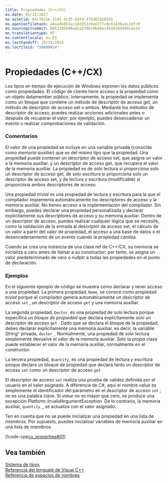```yaml
---
title: Propiedades (C++/CX)
ms.date: 01/22/2017
ms.assetid: 64c7bc56-3191-4cd5-bdf4-476d07d285d5
ms.openlocfilehash: a4aadb853ac26d353cbee5f7c0c81436a4c1dfc9
ms.sourcegitcommit: 6052185696adca270bc9bdbec45a626dd89cdcdd
ms.translationtype: MT
ms.contentlocale: es-ES
ms.lasthandoff: 10/31/2018
ms.locfileid: "50609414"
---
```

# <a name="properties-ccx"></a>Propiedades (C++/CX)

Los tipos en tiempo de ejecución de Windows exponen los datos públicos como propiedades. El código de cliente tiene acceso a la propiedad como un objeto datamember público. Internamente, la propiedad se implementa como un bloque que contiene un método de descriptor de acceso get, un método de descriptor de acceso set o ambos. Mediante los métodos de descriptor de acceso, puedes realizar acciones adicionales antes o después de recuperar el valor; por ejemplo, puedes desencadenar un evento o realizar comprobaciones de validación.

### <a name="remarks"></a>Comentarios

El valor de una propiedad se incluye en una variable privada (conocida como *memoria auxiliar*) que es del mismo tipo que la propiedad. Una propiedad puede contener un descriptor de acceso set, que asigna un valor a la memoria auxiliar, y un descriptor de acceso get, que recupera el valor de la memoria auxiliar. La propiedad es de solo lectura si proporciona solo un descriptor de acceso get, de solo escritura si proporciona solo un descriptor de acceso set, y de lectura y escritura (modificable) si proporciona ambos descriptores de acceso.

Una propiedad *trivial* es una propiedad de lectura y escritura para la que el compilador implementa automáticamente los descriptores de acceso y la memoria auxiliar. No tienes acceso a la implementación del compilador. Sin embargo, puedes declarar una propiedad personalizada y declarar explícitamente sus descriptores de acceso y su memoria auxiliar. Dentro de un descriptor de acceso, puedes realizar cualquier lógica que se necesite, como la validación de la entrada al descriptor de acceso set, el cálculo de un valor a partir del valor de propiedad, el acceso a una base de datos o el desencadenamiento de un evento cuando la propiedad cambia.

Cuando se crea una instancia de una clase ref de C++/CX, su memoria se inicializa a cero antes de llamar a su constructor; por tanto, se asigna un valor predeterminado de cero o nullptr a todas las propiedades en el punto de declaración.

### <a name="examples"></a>Ejemplos

En el siguiente ejemplo de código se muestra cómo declarar y tener acceso a una propiedad. La primera propiedad, `Name`, se conoce como propiedad *trivial* porque el compilador genera automáticamente un descriptor de acceso `set` , un descriptor de acceso `get` y una memoria auxiliar.

La segunda propiedad, `Doctor`, es una propiedad de solo lectura porque especifica un *bloque de propiedad* que declara explícitamente solo un descriptor de acceso `get` . Dado que se declara el bloque de la propiedad, debes declarar explícitamente una memoria auxiliar, es decir, la variable String^ privada, `doctor_`. Normalmente, una propiedad de solo lectura simplemente devuelve el valor de la memoria auxiliar. Solo la propia clase puede establecer el valor de la memoria auxiliar, normalmente en el constructor.

La tercera propiedad, `Quantity`, es una propiedad de lectura y escritura porque declara un bloque de propiedad que declara tanto un descriptor de acceso `set` como un descriptor de acceso `get` .

El descriptor de acceso `set` realiza una prueba de validez definida por el usuario en el valor asignado. A diferencia de C#, aquí el nombre *value* es simplemente el identificador del parámetro en el descriptor de acceso `set` ; no es una palabra clave. Si *value* no es mayor que cero, se produce una excepción Platform::InvalidArgumentException. De lo contrario, la memoria auxiliar, `quantity_`, se actualiza con el valor asignado.

Ten en cuenta que no se puede inicializar una propiedad en una lista de miembros. Por supuesto, puedes inicializar variables de memoria auxiliar en una lista de miembros.

[!code-cpp[cx_properties#01](../cppcx/codesnippet/CPP/cx_properties/class1.h#01)]

## <a name="see-also"></a>Vea también

[Sistema de tipos](../cppcx/type-system-c-cx.md)<br/>
[Referencia del lenguaje de Visual C++](../cppcx/visual-c-language-reference-c-cx.md)<br/>
[Referencia de espacios de nombres](../cppcx/namespaces-reference-c-cx.md)